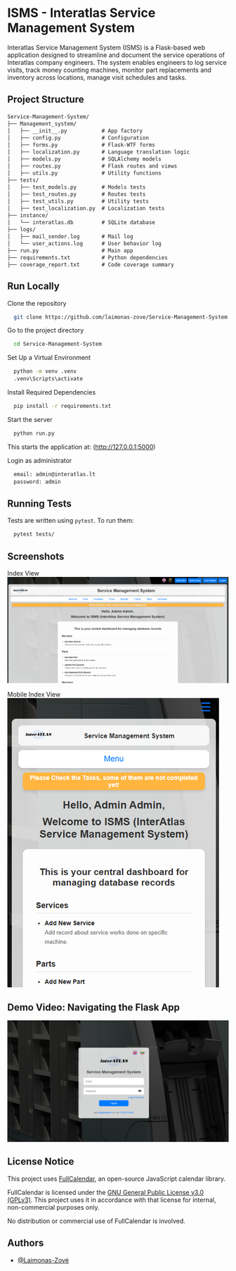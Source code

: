# ISMS - Interatlas Service Management System

Interatlas Service Management System (ISMS) is a Flask-based web application designed to streamline and document the service operations of Interatlas company engineers. The system enables engineers to log service visits, track money counting machines, monitor part replacements and inventory across locations, manage visit schedules and tasks.

## Project Structure

```
Service-Management-System/
├── Management_system/
│   ├── __init__.py           # App factory
│   ├── config.py             # Configuration
│   ├── forms.py              # Flask-WTF forms
│   ├── localization.py       # Language translation logic
│   ├── models.py             # SQLAlchemy models
│   ├── routes.py             # Flask routes and views
│   ├── utils.py              # Utility functions
├── tests/
│   ├── test_models.py        # Models tests
│   ├── test_routes.py        # Routes tests
│   ├── test_utils.py         # Utility tests
│   ├── test_localization.py  # Localization tests
├── instance/
│   └── interatlas.db         # SQLite database
├── logs/
│   ├── mail_sender.log       # Mail log
│   └── user_actions.log      # User behavior log
├── run.py                    # Main app
├── requirements.txt          # Python dependencies
├── coverage_report.txt       # Code coverage summary
```

## Run Locally

Clone the repository

```bash
  git clone https://github.com/laimonas-zove/Service-Management-System
```

Go to the project directory

```bash
  cd Service-Management-System
```

Set Up a Virtual Environment

```bash
  python -m venv .venv
  .venv\Scripts\activate
```

Install Required Dependencies

```bash
  pip install -r requirements.txt
```

Start the server

```bash
  python run.py
```

This starts the application at: (http://127.0.0.1:5000)

Login as administrator

```bash
  email: admin@interatlas.lt
  password: admin
```

## Running Tests

Tests are written using `pytest`. To run them:

```bash
  pytest tests/
```

## Screenshots

Index View
![Index Screenshot](./Management_system/static/images/Index_view.png)

Mobile Index View
![Index_mobile Screenshot](./Management_system/static/images/Index_view_mobile.png)

## Demo Video: Navigating the Flask App

[![Watch the video](./Management_system/static/images/Main_view.png)](https://youtu.be/zQJtHI-ed6E)

## License Notice

This project uses [FullCalendar](https://fullcalendar.io), an open-source JavaScript calendar library.

FullCalendar is licensed under the [GNU General Public License v3.0 (GPLv3)](https://www.gnu.org/licenses/gpl-3.0.html). This project uses it in accordance with that license for internal, non-commercial purposes only.

No distribution or commercial use of FullCalendar is involved.

## Authors

- [@Laimonas-Zovė](https://github.com/laimonas-zove)
